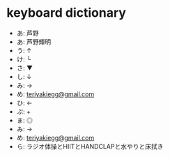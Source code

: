 # keyboard dictionary
- あ: 芦野
- あ: 芦野輝明
- う: ↑
- け: └
- さ: ▼
- し: ↓
- み: →
- め: teriyakiegg@gmail.com
- ひ: ←
- ぷ: +
- ま: ◎
- み: →
- め: teriyakiegg@gmail.com
- ら: ラジオ体操とHIITとHANDCLAPと水やりと床拭き